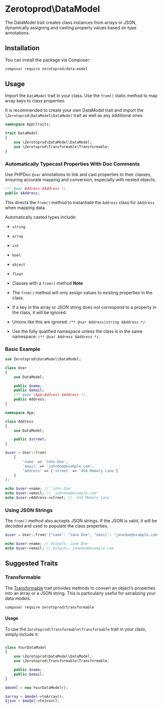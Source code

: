 # Zerotoprod\DataModel

The DataModel trait creates class instances from arrays or JSON, dynamically assigning and casting property values based on type annotations.

## Installation

You can install the package via Composer:

```bash
composer require zerotoprod/data-model
```

## Usage

Import the `DataModel` trait in your class. Use the `from()` static method to map array keys to class properties.

It is recommended to create your own DataModel trait and import the `\Zerotoprod\DataModel\DataModel` trait as well as any additional ones.
```php
namespace App\Traits;

trait DataModel 
{
    use \Zerotoprod\DataModel\DataModel;
    use \Zerotoprod\Transformable\Transformable;
}
```

### Automatically Typecast Properties With Doc Comments

Use PHPDoc `@var` annotations to link and cast properties to their classes, ensuring accurate mapping and conversion, especially with nested objects.

```php
/** @var Address $Address */
public $Address;
```

This directs the `from()` method to instantiate the `Address` class for `$Address` when mapping data.

Automatically casted types include:
- `string`
- `array`
- `int`
- `bool`
- `object`
- `float`
- Classes with a `from()` method
**Note**

- The `from()` method will only assign values to existing properties in the class.
- If a key in the array or JSON string does not correspond to a property in the class, it will be ignored.
- Unions like this are ignored: `/** @var Address|string $Address */`.
- Use the fully qualified namespace unless the class is in the same namespace: `/** @var Address $Address */`.

### Basic Example

```php
use Zerotoprod\DataModel\DataModel;

class User
{
    use DataModel;

    public $name;
    public $email;
    /** @var \App\Address $Address */
    public Address;
}

namespace App;

class Address
{
    use DataModel;

    public $street;
}

$user = User::from(
    [
        'name' => 'John Doe',
        'email' => 'johndoe@example.com',
        'Address' => ['street' => '456 Memory Lane']
    ]
);

echo $user->name; // 'John Doe'
echo $user->email; // 'johndoe@example.com'
echo $user->Address->street; // '456 Memory Lane'
```

### Using JSON Strings

The `from()` method also accepts JSON strings.
If the JSON is valid, it will be decoded and used to populate the class properties.

```php
$user = User::from('{"name": "Jane Doe", "email": "janedoe@example.com"}');

echo $user->name; // Outputs: Jane Doe
echo $user->email; // Outputs: janedoe@example.com
```
## Suggested Traits
### Transformable
The [Transformable](https://github.com/zero-to-prod/transformable) trait provides methods to convert an object’s properties into an array or a JSON string. This is particularly useful for serializing your data models.

```bash
composer require zerotoprod/transformable
```

#### Usage
To use the `Zerotoprod\Transformable\Transformable` trait in your class, simply include it:
```php

class YourDataModel
{
    use \Zerotoprod\DataModel\DataModel;
    use \Zerotoprod\Transformable\Transformable;

    public $name;
    public $email;
}

$model = new YourDataModel();

$array = $model->toArray();
$json = $model->toJson();
```